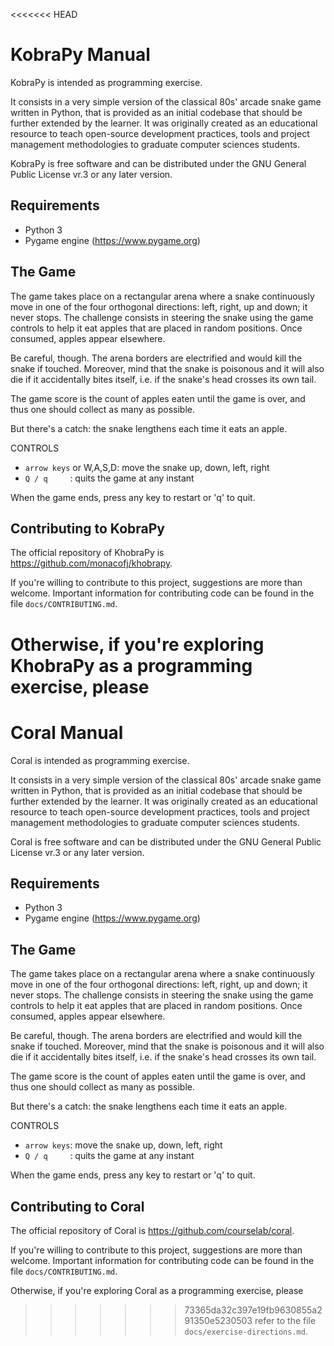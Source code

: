 <<<<<<< HEAD

 KobraPy Manual
 ==============================

 KobraPy is intended as programming exercise.

 It consists in a very simple version of the classical 80s' arcade snake game
 written in Python, that is provided as an initial codebase  that should be 
 further extended by the learner. It was originally created as an educational
 resource to teach open-source development practices, tools and project
 management methodologies to graduate computer sciences students.

 KobraPy is free software and can be distributed under the GNU General Public
 License vr.3 or any later version.

 Requirements
 ------------------------------

 * Python 3
 * Pygame engine (https://www.pygame.org)

 The Game
 ------------------------------

 The game takes place on a rectangular arena where a snake continuously
 move in one of the four orthogonal directions: left, right, up and down;
 it never  stops. The challenge consists in steering the snake using the game
 controls to help it eat apples that are placed in random positions. Once
 consumed, apples appear elsewhere.

 Be careful, though. The arena borders are electrified and would kill the snake
 if touched. Moreover, mind that the snake is poisonous and it will also die if 
 it accidentally bites itself, i.e. if the snake's head crosses its own tail.

 The game score is the count of apples eaten until the game is over, and thus
 one should collect as many as possible.

 But there's a catch: the snake lengthens each time it eats an apple.
 
 CONTROLS

 * `arrow keys` or W,A,S,D:  move the snake up, down, left, right
 * `Q / q     `:  quits the game at any instant

 When the game ends, press any key to restart or 'q' to quit.

 Contributing to KobraPy
 ------------------------------

 The official repository of KhobraPy is https://github.com/monacofj/khobrapy.

 If you're willing to contribute to this project, suggestions are more than
 welcome.  Important information for contributing code can be found in the
 file `docs/CONTRIBUTING.md`. 

 Otherwise, if you're exploring KhobraPy as a programming exercise, please
=======

 Coral Manual
 ==============================

 Coral is intended as programming exercise.

 It consists in a very simple version of the classical 80s' arcade snake game
 written in Python, that is provided as an initial codebase  that should be 
 further extended by the learner. It was originally created as an educational
 resource to teach open-source development practices, tools and project
 management methodologies to graduate computer sciences students.

 Coral is free software and can be distributed under the GNU General Public
 License vr.3 or any later version.

 Requirements
 ------------------------------

 * Python 3
 * Pygame engine (https://www.pygame.org)

 The Game
 ------------------------------

 The game takes place on a rectangular arena where a snake continuously
 move in one of the four orthogonal directions: left, right, up and down;
 it never  stops. The challenge consists in steering the snake using the game
 controls to help it eat apples that are placed in random positions. Once
 consumed, apples appear elsewhere.

 Be careful, though. The arena borders are electrified and would kill the snake
 if touched. Moreover, mind that the snake is poisonous and it will also die if 
 it accidentally bites itself, i.e. if the snake's head crosses its own tail.

 The game score is the count of apples eaten until the game is over, and thus
 one should collect as many as possible.

 But there's a catch: the snake lengthens each time it eats an apple.
 
 CONTROLS

 * `arrow keys`:  move the snake up, down, left, right
 * `Q / q     `:  quits the game at any instant

 When the game ends, press any key to restart or 'q' to quit.

 Contributing to Coral
 ------------------------------

 The official repository of Coral is https://github.com/courselab/coral.

 If you're willing to contribute to this project, suggestions are more than
 welcome.  Important information for contributing code can be found in the
 file `docs/CONTRIBUTING.md`. 

 Otherwise, if you're exploring Coral as a programming exercise, please
>>>>>>> 73365da32c397e19fb9630855a291350e5230503
 refer to the file `docs/exercise-directions.md`.